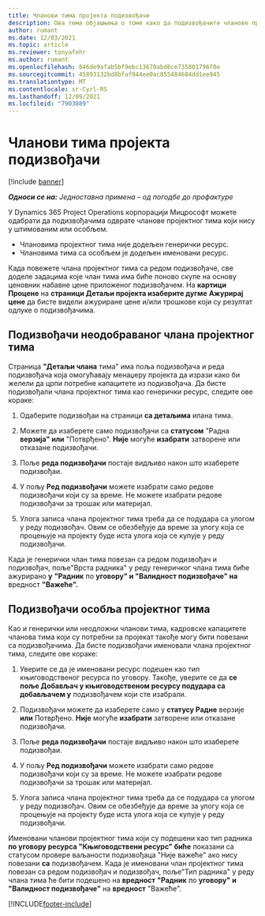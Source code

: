 ```yaml
---
title: Чланови тима пројекта подизвођачи
description: Ова тема објашњења о томе како да подизвођачите чланове пројектног тима у корпорацији Мицрософт Dynamics 365 Project Operations.
author: rumant
ms.date: 12/03/2021
ms.topic: article
ms.reviewer: tonyafehr
ms.author: rumant
ms.openlocfilehash: 846de9afab5bf9ebc13670abd6ce735801796f0e
ms.sourcegitcommit: 45893132bd8bfaf944ee0ac855484684dd1ee945
ms.translationtype: MT
ms.contentlocale: sr-Cyrl-RS
ms.lasthandoff: 12/09/2021
ms.locfileid: "7903089"
---
```

# <a name="subcontracting-project-team-members"></a>Чланови тима пројекта подизвођачи

[!include [banner](../../includes/dataverse-preview.md)]

_**Односи се на:** Једноставна примена – од погодбе до профактуре_

У Dynamics 365 Project Operations корпорацији Мицрософт можете одабрати да подизвођачима одврате чланове пројектног тима који нису у штимованим или особљем.

- Члановима пројектног тима није додељен генерички ресурс.
- Члановима тима са особљем је додељен именовани ресурс.

Када повежете члана пројектног тима са редом подизвођаче, све доделе задацима које члан тима има биће поново скупе на основу ценовник набавне цене приложеног подизвођачем.  На **картици Процене** на **страници Детаљи пројекта изаберите дугме** **Ажурирај цене** да бисте видели ажуриране цене и/или трошкове који су резултат одлуке о подизвођачима. 

## <a name="subcontracting-an-unstaffed-project-team-member"></a>Подизвођачи неодобраваног члана пројектног тима
Страница **"Детаљи члана** тима" има поља подизвођача и реда подизвођача која омогућавају менаџеру пројекта да изрази како би желели да црпи потребне капацитете из подизвођача. Да бисте подизвођали члана пројектног тима као генерички ресурс, следите ове кораке:

1.  Одаберите подизвођаи на страници **са детаљима** илана тима.

2.  Можете да изаберете само подизвођачи са **статусом** "Радна **верзија" или** "Потврђено". **Није** могуће **изабрати** затворене или отказане подизвођачи. 

3.  Поље **реда подизвођачи** постаје видљиво након што изаберете подизвођаи.

4.  У пољу **Ред подизвођачи** можете изабрати само редове подизвођачи који су за време. Не можете изабрати редове подизвођачи за трошак или материјал.

5.  Улога записа члана пројектног тима треба да се подудара са улогом у реду подизвођач. Овим се обезбеђује да време за улогу која се процењује на пројекту буде иста улога која се купује у реду подизвођачи. 

Када је генерички члан тима повезан са редом подизвођач и подизвођач, поље"Врста радника" у реду генеричког члана тима биће ажурирано **у** **"Радник** по **уговору" и "Валидност подизвођаче" на** вредност **"Важеће".**

## <a name="subcontracting-a-staffed-project-team-member"></a>Подизвођачи особља пројектног тима
Као и генерички или неодложни чланови тима, кадровске капацитете чланова тима који су потребни за пројекат такође могу бити повезани са подизвођачима. Да бисте подизвођачи именовали члана пројектног тима, следите ове кораке:

1.  Уверите се да је именовани ресурс подешен као тип књиговодственог ресурса по уговору. Такође, уверите се да **се поље Добављач у књиговодственом ресурсу подудара са добављачем у** подизвођачем који сте изабрали. 

2.  Подизвођачи можете да изаберете само у **статусу Радне** верзије **или** Потврђено. **Није** могуће **изабрати** затворене или отказане подизвођачи. 

3.  Поље **реда подизвођачи** постаје видљиво након што изаберете подизвођаи.

4.  У пољу **Ред подизвођачи** можете изабрати само редове подизвођачи који су за време. Не можете изабрати редове подизвођачи за трошак или материјал.

5.  Улога записа члана пројектног тима треба да се подудара са улогом у реду подизвођач. Овим се обезбеђује да време за улогу која се процењује на пројекту буде иста улога која се купује у реду подизвођачи. 

Именовани чланови пројектног тима који су подешени као тип радника **по уговору ресурса "Књиговодствени ресурс" биће** показани са статусом провере ваљаности подизвођаца "Није важеће" ако нису повезани **са** подизвођачем. Када је именовани члан пројектног тима повезан са редом подизвођач и подизвођач, поље"Тип радника" у реду члана тима ће бити подешено на **вредност** **"Радник** по **уговору" и "Валидност подизвођаче"** на **вредност** "Важеће".

[!INCLUDE[footer-include](../../includes/footer-banner.md)]
